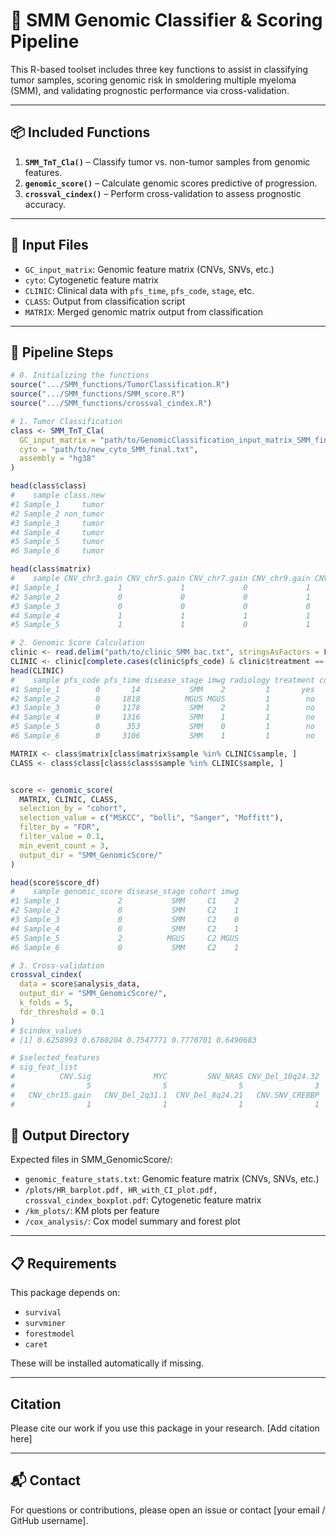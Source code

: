 # 🔬 SMM Genomic Classifier & Scoring Pipeline

This R-based toolset includes three key functions to assist in classifying tumor samples, scoring genomic risk in smoldering multiple myeloma (SMM), and validating prognostic performance via cross-validation.

---

## 📦 Included Functions

1. **`SMM_TnT_Cla()`** – Classify tumor vs. non-tumor samples from genomic features.
2. **`genomic_score()`** – Calculate genomic scores predictive of progression.
3. **`crossval_cindex()`** – Perform cross-validation to assess prognostic accuracy.

---

## 🧪 Input Files

- `GC_input_matrix`: Genomic feature matrix (CNVs, SNVs, etc.)
- `cyto`: Cytogenetic feature matrix
- `CLINIC`: Clinical data with `pfs_time`, `pfs_code`, `stage`, etc.
- `CLASS`: Output from classification script
- `MATRIX`: Merged genomic matrix output from classification

---

## 🔁 Pipeline Steps

```r
# 0. Initializing the functions
source(".../SMM_functions/TumorClassification.R")
source(".../SMM_functions/SMM_score.R")
source(".../SMM_functions/crossval_cindex.R")
```

```r
# 1. Tumor Classification
class <- SMM_TnT_Cla(
  GC_input_matrix = "path/to/GenomicClassification_input_matrix_SMM_final.txt",
  cyto = "path/to/new_cyto_SMM_final.txt",
  assembly = "hg38"
)
```
```r
head(class$class)
#    sample class.new
#1 Sample_1     tumor
#2 Sample_2 non_tumor
#3 Sample_3     tumor
#4 Sample_4     tumor
#5 Sample_5     tumor
#6 Sample_6     tumor
```

```r
head(class$matrix)
#    sample CNV_chr3.gain CNV_chr5.gain CNV_chr7.gain CNV_chr9.gain CNV_chr11.gain CNV_chr15.gain CNV_chr19.gain CNV_chr21.gain CNV_chr18.gain
#1 Sample_1             1             1             0             1              1              1              1              0              0
#2 Sample_2             0             0             0             1              0              0              0              0              0
#3 Sample_3             0             0             0             0              0              0              0              0              0
#4 Sample_4             1             1             1             1              1              1              1              1              0
#5 Sample_5             1             1             0             1              0              1              1              0              0
```

```r
# 2. Genomic Score Calculation
clinic <- read.delim("path/to/clinic_SMM_bac.txt", stringsAsFactors = FALSE)
CLINIC <- clinic[complete.cases(clinic$pfs_code) & clinic$treatment == "no", ]
head(CLINIC)
#    sample pfs_code pfs_time disease_stage imwg radiology treatment cohort seq
#1 Sample_1        0       14           SMM    2         1       yes     C1 wgs
#2 Sample_2        0     1818          MGUS MGUS         1        no     C2 wes
#3 Sample_3        0     1178           SMM    2         1        no     C2 wes
#4 Sample_4        0     1316           SMM    1         1        no     C2 wes
#5 Sample_5        0      353           SMM    0         1        no     C2 wes
#6 Sample_6        0     3106           SMM    1         1        no     C2 wes

MATRIX <- class$matrix[class$matrix$sample %in% CLINIC$sample, ]
CLASS <- class$class[class$class$sample %in% CLINIC$sample, ]


score <- genomic_score(
  MATRIX, CLINIC, CLASS,
  selection_by = "cohort",
  selection_value = c("MSKCC", "bolli", "Sanger", "Moffitt"),
  filter_by = "FDR",
  filter_value = 0.1,
  min_event_count = 3,
  output_dir = "SMM_GenomicScore/"
)
```

```r
head(score$score_df)
#    sample genomic_score disease_stage cohort imwg
#1 Sample_1             2           SMM     C1    2
#2 Sample_2             0           SMM     C2    1
#3 Sample_3             0           SMM     C2    0
#4 Sample_4             0           SMM     C2    1
#5 Sample_5             2          MGUS     C2 MGUS
#6 Sample_6             0           SMM     C2    1
```

```r
# 3. Cross-validation
crossval_cindex(
  data = score$analysis_data,
  output_dir = "SMM_GenomicScore/",
  k_folds = 5,
  fdr_threshold = 0.1
)
# $cindex_values
# [1] 0.6258993 0.6760204 0.7547771 0.7770701 0.6490683

# $selected_features
# sig_feat_list
#          CNV.Sig              MYC         SNV_NRAS CNV_Del_10q24.32      CNV.SNV_NF1     CNV.SNV_TET2              seq        SNV_FGFR3           APOBEC 
#                5                5                5                3                3                3                3                2                1 
#   CNV_chr15.gain   CNV_Del_2q31.1  CNV_Del_8q24.21   CNV.SNV_CREBBP   CNV.SNV_DNMT3A    CNV.SNV_NCOR1     CNV.SNV_POT1   CNV.SNV_TENT5C 
#                1                1                1                1                1                1                1                1 
```

## 📂 Output Directory

Expected files in SMM_GenomicScore/:

- `genomic_feature_stats.txt`: Genomic feature matrix (CNVs, SNVs, etc.)
- `/plots/HR_barplot.pdf, HR_with_CI_plot.pdf, crossval_cindex_boxplot.pdf`: Cytogenetic feature matrix
- `/km_plots/`: KM plots per feature
- `/cox_analysis/`: Cox model summary and forest plot

---

## 📋 Requirements

This package depends on:

- `survival`
- `survminer`
- `forestmodel`
- `caret`

These will be installed automatically if missing.

---

## Citation
Please cite our work if you use this package in your research. [Add citation here]

---

## 📬 Contact

For questions or contributions, please open an issue or contact [your email / GitHub username].






